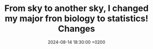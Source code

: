 ---
title: >-
    From sky to another sky, I changed my major fron biology to statistics!
    <span class="badge badge-pill badge-info">Changes</span>
date: 2024-08-14 18:30:00 +0200
---